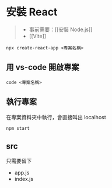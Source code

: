 # 安裝 React

>- 事前需要：[[安裝 Node.js]]
>- [[Vite]]
```shell
npx create-react-app <專案名稱>
```

## 用 vs-code 開啟專案
```shell
code <專案名稱>
```

## 執行專案
在專案資料夾中執行，會直接叫出 localhost
```shell
npm start
```
## src
只需要留下
- app.js
- index.js

